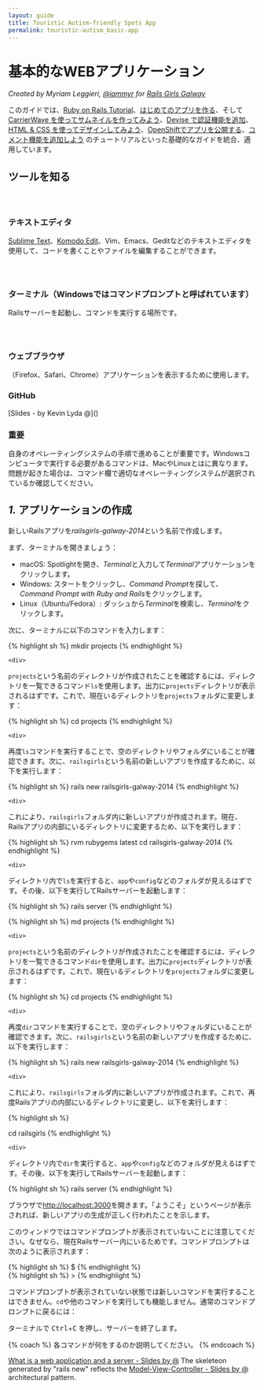 ```yaml
---
layout: guide
title: Touristic Autism-friendly Spots App
permalink: touristic-autism_basic-app
---
```


# 基本的なWEBアプリケーション

*Created by Myriam Leggieri, [@iammyr](https://twitter.com/iammyr)*
*for [Rails Girls Galway](https://github.com/RailsGirlsGalway)*

このガイドでは、[Ruby on Rails Tutorial](https://www.railstutorial.org/book)、[はじめてのアプリを作る](/app)、そして [CarrierWave を使ってサムネイルを作ってみよう](/thumbnails)、[Devise で認証機能を追加](/devise)、[HTML & CSS を使ってデザインしてみよう](/design)、[OpenShiftでアプリを公開する](/openshift)、[コメント機能を追加しよう](/commenting) のチュートリアルといった基礎的なガイドを統合、適用しています。


## ツールを知る

<div class="indent" markdown="1">

<h3><i class="icon-text-editor">&nbsp;</i></h3>

<h3>テキストエディタ</h3>

<p><a href="http://www.sublimetext.com">Sublime Text</a>、<a href="http://www.activestate.com/komodo-edit">Komodo Edit</a>、Vim、Emacs、Geditなどのテキストエディタを使用して、コードを書くことやファイルを編集することができます。</p>

<h3><i class="icon-prompt">&nbsp;</i></h3>

<h3>ターミナル（Windowsではコマンドプロンプトと呼ばれています）</h3>
Railsサーバーを起動し、コマンドを実行する場所です。

<h3><i class="icon-browser">&nbsp;</i></h3>

<h3>ウェブブラウザ</h3>
（Firefox、Safari、Chrome）アプリケーションを表示するために使用します。

<h3>GitHub</h3>
[Slides - by Kevin Lyda @]()

</div>

### 重要

自身のオペレーティングシステムの手順で進めることが重要です。Windowsコンピュータで実行する必要があるコマンドは、MacやLinuxとはに異なります。問題が起きた場合は、コマンド欄で適切なオペレーティングシステムが選択されているか確認してください。

## *1.* アプリケーションの作成

新しいRailsアプリを*railsgirls-galway-2014*という名前で作成します。

まず、ターミナルを開きましょう：

* macOS: Spotlightを開き、*Terminal*と入力して*Terminal*アプリケーションをクリックします。
* Windows: スタートをクリックし、*Command Prompt*を探して、*Command Prompt with Ruby and Rails*をクリックします。
* Linux（Ubuntu/Fedora）: ダッシュから*Terminal*を検索し、*Terminal*をクリックします。

次に、ターミナルに以下のコマンドを入力します：

<div class="os-specific">
  <div class="mac nix">
{% highlight sh %}
mkdir projects
{% endhighlight %}

    <div>
<p><code>projects</code>という名前のディレクトリが作成されたことを確認するには、ディレクトリを一覧できるコマンド<code>ls</code>を使用します。出力に<code>projects</code>ディレクトリが表示されるはずです。これで、現在いるディレクトリを<code>projects</code>フォルダに変更します：</p>
    </div>

{% highlight sh %}
cd projects
{% endhighlight %}

    <div>
<p>再度<code>ls</code>コマンドを実行することで、空のディレクトリやフォルダにいることが確認できます。次に、<code>railsgirls</code>という名前の新しいアプリを作成するために、以下を実行します：</p>
    </div>

{% highlight sh %}
rails new railsgirls-galway-2014
{% endhighlight %}

    <div>
<p>これにより、<code>railsgirls</code>フォルダ内に新しいアプリが作成されます。現在、Railsアプリの内部にいるディレクトリに変更するため、以下を実行します：</p>
    </div>

{% highlight sh %}
rvm rubygems latest
cd railsgirls-galway-2014
{% endhighlight %}

    <div>
<p>ディレクトリ内で<code>ls</code>を実行すると、<code>app</code>や<code>config</code>などのフォルダが見えるはずです。その後、以下を実行してRailsサーバーを起動します：</p>
    </div>

{% highlight sh %}
rails server
{% endhighlight %}
  </div>

  <div class="win">
{% highlight sh %}
md projects
{% endhighlight %}

    <div>
<p><code>projects</code>という名前のディレクトリが作成されたことを確認するには、ディレクトリを一覧できるコマンド<code>dir</code>を使用します。出力に<code>projects</code>ディレクトリが表示されるはずです。これで、現在いるディレクトリを<code>projects</code>フォルダに変更します：</p>
    </div>

{% highlight sh %}
cd projects
{% endhighlight %}

    <div>
<p>再度<code>dir</code>コマンドを実行することで、空のディレクトリやフォルダにいることが確認できます。次に、<code>railsgirls</code>という名前の新しいアプリを作成するために、以下を実行します：</p>
    </div>

{% highlight sh %}
rails new railsgirls-galway-2014
{% endhighlight %}

    <div>
<p>これにより、<code>railsgirls</code>フォルダ内に新しいアプリが作成されます。これで、再度Railsアプリの内部にいるディレクトリに変更し、以下を実行します：</p>
    </div>

{% highlight sh %}

cd railsgirls
{% endhighlight %}

    <div>
<p>ディレクトリ内で<code>dir</code>を実行すると、<code>app</code>や<code>config</code>などのフォルダが見えるはずです。その後、以下を実行してRailsサーバーを起動します：</p>
    </div>

{% highlight sh %}
rails server
{% endhighlight %}
  </div>
</div>

ブラウザで[http://localhost:3000](http://localhost:3000)を開きます。「ようこそ」というページが表示されれば、新しいアプリの生成が正しく行われたことを示します。

このウィンドウではコマンドプロンプトが表示されていないことに注意してください。なぜなら、現在Railsサーバー内にいるためです。コマンドプロンプトは次のように表示されます：

<div class="os-specific">
  <div class="mac nix">
{% highlight sh %}
$
{% endhighlight %}
  </div>
  <div class="win">
{% highlight sh %}
>
{% endhighlight %}
  </div>
</div>

コマンドプロンプトが表示されていない状態では新しいコマンドを実行することはできません。`cd`や他のコマンドを実行しても機能しません。通常のコマンドプロンプトに戻るには：

ターミナルで <kbd>Ctrl</kbd>+<kbd>C</kbd> を押し、サーバーを終了します。

{% coach %}
各コマンドが何をするのか説明してください。
{% endcoach %}

[What is a web application and a server - Slides by @]()
The skeleteon generated by "rails new" reflects the [Model-View-Controller - Slides by @]() architectural pattern.

